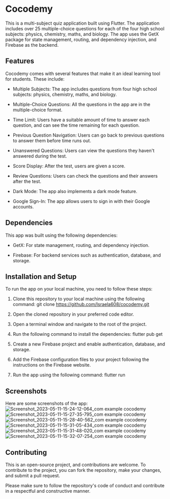 # Cocodemy

This is a multi-subject quiz application built using Flutter. The application includes over 25 multiple-choice questions for each of the four high school subjects: physics, chemistry, maths, and biology. The app uses the GetX package for state management, routing, and dependency injection, and Firebase as the backend.

## Features

Cocodemy comes with several features that make it an ideal learning tool for students. These include:

- Multiple Subjects: The app includes questions from four high school subjects: physics, chemistry, maths, and biology.

- Multiple-Choice Questions: All the questions in the app are in the multiple-choice format.

- Time Limit: Users have a suitable amount of time to answer each question, and can see the time remaining for each question.

- Previous Question Navigation: Users can go back to previous questions to answer them before time runs out.

- Unanswered Questions: Users can view the questions they haven't answered during the test.

- Score Display: After the test, users are given a score.

- Review Questions: Users can check the questions and their answers after the test.

- Dark Mode: The app also implements a dark mode feature.

- Google Sign-In: The app allows users to sign in with their Google accounts.

## Dependencies

This app was built using the following dependencies:

- GetX: For state management, routing, and dependency injection.

- Firebase: For backend services such as authentication, database, and storage.

## Installation and Setup

To run the app on your local machine, you need to follow these steps:

1. Clone this repository to your local machine using the following command:
   git clone https://github.com/Israela608/cocodemy.git

2. Open the cloned repository in your preferred code editor.

3. Open a terminal window and navigate to the root of the project.

4. Run the following command to install the dependencies:
flutter pub get

5. Create a new Firebase project and enable authentication, database, and storage.

6. Add the Firebase configuration files to your project following the instructions on the Firebase website.

7. Run the app using the following command:
flutter run

## Screenshots

Here are some screenshots of the app:
![Screenshot_2023-05-11-15-24-12-064_com example cocodemy](https://github.com/Israela608/cocodemy/assets/53633250/12c9bdf8-0b8a-4f8a-8846-a1df3195d712)
![Screenshot_2023-05-11-15-27-35-795_com example cocodemy](https://github.com/Israela608/cocodemy/assets/53633250/8976495b-d8b8-4592-803f-33105a04190a)
![Screenshot_2023-05-11-15-28-40-562_com example cocodemy](https://github.com/Israela608/cocodemy/assets/53633250/7a325462-f1aa-4c60-ad60-ecd44c580296)
![Screenshot_2023-05-11-15-31-05-434_com example cocodemy](https://github.com/Israela608/cocodemy/assets/53633250/71e6dade-78ea-450d-9a2f-00811f612d40)
![Screenshot_2023-05-11-15-31-48-020_com example cocodemy](https://github.com/Israela608/cocodemy/assets/53633250/a0a74196-5f8b-42b7-bc5d-4f2a7ff572ae)
![Screenshot_2023-05-11-15-32-07-254_com example cocodemy](https://github.com/Israela608/cocodemy/assets/53633250/ac09340e-1a0b-4388-b904-f90c4eb7d05f)


## Contributing

This is an open-source project, and contributions are welcome. To contribute to the project, you can fork the repository, make your changes, and submit a pull request.

Please make sure to follow the repository's code of conduct and contribute in a respectful and constructive manner.
